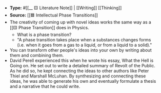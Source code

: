 - **Type:** #[[__ 🟨 Literature Note]]  | [[Writing]] [[Thinking]]
- **Source:** [[🟦 Intellectual Phase Transitions]] 
- The creativity of coming up with novel ideas works the same way as a [[🟨 Phase Transition]] does in Physics.
    - What is a phase transition?
    - "A phase transition takes place when a substances changes forms (i.e. when it goes from a gas to a liquid, or from a liquid to a solid)."
- You can transform other people's ideas into your own by writing about them and combining them.
- David Perell experienced this when he wrote his essay, What the Hell is Going on. He set out to write a detailed summary of Revolt of the Public. As he did so, he kept connecting the ideas to other authors like Peter Thiel and Marshall McLuhan. By synthesizing and connecting these ideas, he was able to generate his own and eventually formulate a thesis and a narrative that he could write.
